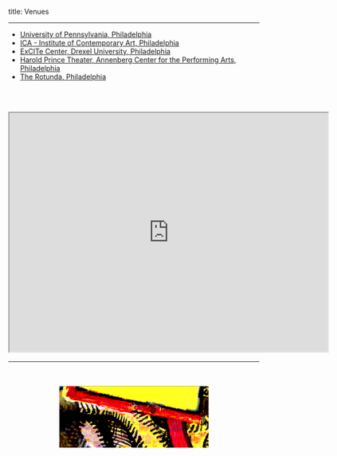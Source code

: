 title: Venues

---

 - [University of Pennsylvania, Philadelphia](https://www.sas.upenn.edu/music/)
 - [ICA - Institute of Contemporary Art, Philadelphia](http://icaphila.org/)
 - [ExCITe Center, Drexel University, Philadelphia](www.drexel.edu)
 - [Harold Prince Theater, Annenberg Center for the Performing Arts, Philadelphia](https://www.annenbergcenter.org)
 - [The Rotunda, Philadelphia](http://www.therotunda.org/)

 <br><br>
 
<p align="center"> 
  <iframe src="https://www.google.com/maps/d/embed?mid=11I2D46uDlNnaYCYAx8zkUICvjjy19FrS" width="640" height="480"></iframe>
</p>

---

<p align="center">
   <br><br>
  <img src="../images/IKPoster_frag11.png" width="300">
   <br><br>
</p>
 
